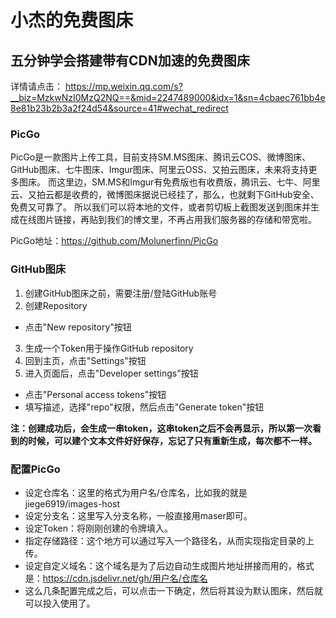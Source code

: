 
# 小杰的免费图床
## 五分钟学会搭建带有CDN加速的免费图床

详情请点击：
https://mp.weixin.qq.com/s?__biz=MzkwNzI0MzQ2NQ==&mid=2247489000&idx=1&sn=4cbaec761bb4e8e81b23b2b3a2f24d54&source=41#wechat_redirect


### PicGo
PicGo是一款图片上传工具，目前支持SM.MS图床、腾讯云COS、微博图床、GitHub图床、七牛图床、Imgur图床、阿里云OSS、又拍云图床，未来将支持更多图床。
而这里边，SM.MS和Imgur有免费版也有收费版，腾讯云、七牛、阿里云、又拍云都是收费的，微博图床据说已经挂了，那么，也就剩下GitHub安全、免费又可靠了。
所以我们可以将本地的文件，或者剪切板上截图发送到图床并生成在线图片链接，再贴到我们的博文里，不再占用我们服务器的存储和带宽啦。

PicGo地址：https://github.com/Molunerfinn/PicGo

### GitHub图床
1. 创建GitHub图床之前，需要注册/登陆GitHub账号
2. 创建Repository
- 点击"New repository"按钮
3. 生成一个Token用于操作GitHub repository
4. 回到主页，点击"Settings"按钮
5. 进入页面后，点击"Developer settings"按钮
- 点击"Personal access tokens"按钮
- 填写描述，选择"repo"权限，然后点击"Generate token"按钮

**注：创建成功后，会生成一串token，这串token之后不会再显示，所以第一次看到的时候，可以建个文本文件好好保存，忘记了只有重新生成，每次都不一样。**

### 配置PicGo
- 设定仓库名：这里的格式为用户名/仓库名，比如我的就是 jiege6919/images-host
- 设定分支名：这里写入分支名称，一般直接用maser即可。
- 设定Token：将刚刚创建的令牌填入。
- 指定存储路径：这个地方可以通过写入一个路径名，从而实现指定目录的上传。
- 设定自定义域名：这个域名是为了后边自动生成图片地址拼接而用的，格式是：https://cdn.jsdelivr.net/gh/用户名/仓库名
- 这么几条配置完成之后，可以点击一下确定，然后将其设为默认图床，然后就可以投入使用了。











